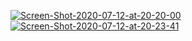 <a href="https://ibb.co/R05t16S"><img src="https://i.ibb.co/587Cdj9/Screen-Shot-2020-07-12-at-20-20-00.png" alt="Screen-Shot-2020-07-12-at-20-20-00" border="0" /></a>
<a href="https://ibb.co/Tcyc0pK"><img src="https://i.ibb.co/wytyQ3J/Screen-Shot-2020-07-12-at-20-23-41.png" alt="Screen-Shot-2020-07-12-at-20-23-41" border="0" /></a>
